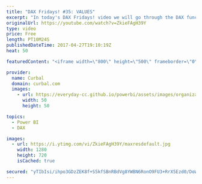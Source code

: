 ```yaml
---
title: "DAX Fridays! #35: VALUES"
excerpt: "In today's DAX Fridays! video we will go through the DAX function VALUES. VALES will return a unique value when a table of multiple values is the result of your calculation.  Link to rio tutorial where you will find also the link to the pbix file:https://www.youtube.com/watch?v=RKG9OLIL-Yo  EXCEL SURVEY:"
originalUrl: https://youtube.com/watch?v=ZkieFAgH39Y
type: video
price: Free
length: PT10M24S
publishedDateTime: 2017-04-27T19:10:19Z
heat: 50

featuredContent: "<iframe width=\"800\" height=\"500\" frameborder=\"0\" src=\"https://www.youtube.com/embed/ZkieFAgH39Y\" allow=\"accelerometer; autoplay; encrypted-media; gyroscope; picture-in-picture\" allowfullscreen></iframe>"

provider:
  name: Curbal
  domain: curbal.com
  images:
    - url: https://everyday-cc.github.io/powerbi/assets/images/organizations/curbal.com-50x50.jpg
      width: 50
      height: 50

topics:
  - Power BI
  - DAX

images:
  - url: https://i.ytimg.com/vi/ZkieFAgH39Y/maxresdefault.jpg
    width: 1280
    height: 720
    isCached: true

secured: "yTIbIsi/ihpo3GDzZEK8f+S5kfSBnRBdVg8YWBN6RonO9FU3+RrX5Ezd0/DoWYVdfGoqae2Jm1zH3i96sBwWvNqwdw+/nFG6ZIMur5eLmki1EKqgZ6Ovx+m6LGY/b4vupD/WNzOI6KYXD18Xl/Y+BGE6CxhHsLBe94K7Kd9jyXNlQXD17NY1a5AQ6Dj2j5W8wkYN2P0CPEa8bGnn5LACIHELpszwgyvIl9CN1670n2x9RUddZi2y4C4aPAJg1oCL0S1VY87ZrOrdw/WsUckZarRb/CVS+x/4T/ba9DAis477PwNQuysW133U/x2qm6hitmi/+CMRSjTVPNDYWIs4LgK37x3ypkQ3AAU85D8ry//b5OuaHjyUP3WJLcLV12TLEt87rQMW5tnNEX6CrMQSya9WmZXgu3SG43UflWgk11Q=;Rm5gUHKJUxQOWid8GIgt8A=="
---
```


